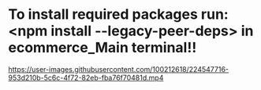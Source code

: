 # To install required packages run:   <npm install --legacy-peer-deps> in ecommerce_Main terminal!! 





https://user-images.githubusercontent.com/100212618/224547716-953d210b-5c6c-4f72-82eb-fba76f70481d.mp4

